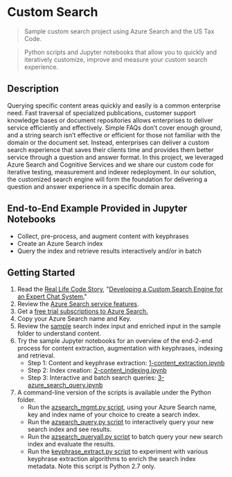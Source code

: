 
# Custom Search 

> Sample custom search project using Azure Search and the US Tax Code.

> Python scripts and Jupyter notebooks that allow you to quickly and iteratively customize, 
improve and measure your custom search experience.

## Description
Querying specific content areas quickly and easily is a common enterprise need. Fast traversal of specialized publications, customer support knowledge bases or document repositories allows enterprises to deliver service efficiently and effectively. Simple FAQs don’t cover enough ground, and a string search isn’t effective or efficient for those not familiar with the domain or the document set. Instead, enterprises can deliver a custom search experience that saves their clients time and provides them better service through a question and answer format.  In this project, we leveraged Azure Search and Cognitive Services and we share our custom code for iterative testing, measurement and indexer redeployment. In our solution, the customized search engine will form the foundation for delivering a question and answer experience in a specific domain area.

## End-to-End Example Provided in Jupyter Notebooks
* Collect, pre-process, and augment content with keyphrases
* Create an Azure Search index
* Query the index and retrieve results interactively and/or in batch

## Getting Started

1. Read the [Real Life Code Story](https://www.microsoft.com/reallifecode/), "[Developing a Custom Search Engine for an Expert Chat System.](https://www.microsoft.com/reallifecode/)"
2. Review the [Azure Search service features](https://azure.microsoft.com/en-us/services/search/).
3. Get a [free trial subscriptions to Azure Search.](https://azure.microsoft.com/en-us/free/)
4. Copy your Azure Search name and Key. 
5. Review the [sample](https://github.com/CatalystCode/CustomSearch/tree/master/sample)
 search index input and enriched input in the sample folder to understand content.
6. Try the sample Jupyter notebooks for an overview of the end-2-end process for content extraction, augmentation with keyphrases, indexing and retrieval.
	* Step 1: Content and keyphrase extraction: [1-content_extraction.ipynb](https://github.com/CatalystCode/CustomSearch/blob/master/JupyterNotebooks/1-content_extraction.ipynb)
	* Step 2: Index creation: [2-content_indexing.ipynb](https://github.com/CatalystCode/CustomSearch/blob/master/JupyterNotebooks/2-content_indexing.ipynb)
	* Step 3: Interactive and batch search queries: [3-azure_search_query.ipynb](https://github.com/CatalystCode/CustomSearch/blob/master/JupyterNotebooks/3-azure_search_query.ipynb)
7. A command-line version of the scripts is available under the Python folder.
	* Run the [azsearch_mgmt.py script](https://github.com/CatalystCode/CustomSearch/blob/master/Python/azsearch_mgmt.py), using your Azure Search name, key and index name of your choice to create a search index.
	* Run the [azsearch_query.py script](https://github.com/CatalystCode/CustomSearch/blob/master/Python/azsearch_query.py) to interactively query your new search index and see results.
	* Run the [azsearch_queryall.py script](https://github.com/CatalystCode/CustomSearch/blob/master/Python/azsearch_queryall.py) to batch query your new search index and evaluate the results.
	* Run the [keyphrase_extract.py script](https://github.com/CatalystCode/CustomSearch/blob/master/Python/keyphrase_extract.py) to experiment with various keyphrase extraction algorithms to enrich the search index metadata.  Note this script is Python 2.7 only.

 


